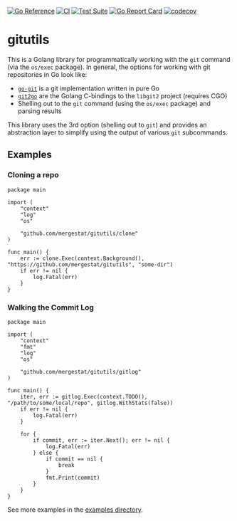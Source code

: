 [![Go Reference](https://pkg.go.dev/badge/github.com/mergestat/gitutils.svg)](https://pkg.go.dev/github.com/mergestat/gitutils)
[![CI](https://github.com/mergestat/gitutils/actions/workflows/ci.yaml/badge.svg)](https://github.com/mergestat/gitutils/actions/workflows/ci.yaml)
[![Test Suite](https://github.com/mergestat/gitutils/actions/workflows/daily.yaml/badge.svg)](https://github.com/mergestat/gitutils/actions/workflows/daily.yaml)
[![Go Report Card](https://goreportcard.com/badge/github.com/mergestat/gitutils)](https://goreportcard.com/report/github.com/mergestat/gitutils)
[![codecov](https://codecov.io/gh/mergestat/gitutils/branch/main/graph/badge.svg?token=7KVW1U2LH7)](https://codecov.io/gh/mergestat/gitutils)

# gitutils

This is a Golang library for programmatically working with the `git` command (via the `os/exec` package).
In general, the options for working with git repositories in Go look like:

  - [`go-git`](https://github.com/go-git/go-git) is a git implementation written in pure Go
  - [`git2go`](https://github.com/libgit2/git2go) are the Golang C-bindings to the `libgit2` project (requires CGO)
  - Shelling out to the `git` command (using the `os/exec` package) and parsing results

This library uses the 3rd option (shelling out to `git`) and provides an abstraction layer to simplify using the output of various `git` subcommands.

## Examples

### Cloning a repo

```golang
package main

import (
	"context"
	"log"
	"os"

	"github.com/mergestat/gitutils/clone"
)

func main() {
	err := clone.Exec(context.Background(), "https://github.com/mergestat/gitutils", "some-dir")
	if err != nil {
		log.Fatal(err)
	}
}
```

### Walking the Commit Log

```golang
package main

import (
	"context"
	"fmt"
	"log"
	"os"

	"github.com/mergestat/gitutils/gitlog"
)

func main() {
	iter, err := gitlog.Exec(context.TODO(), "/path/to/some/local/repo", gitlog.WithStats(false))
	if err != nil {
		log.Fatal(err)
	}

	for {
		if commit, err := iter.Next(); err != nil {
			log.Fatal(err)
		} else {
			if commit == nil {
				break
			}
			fmt.Print(commit)
		}
	}
}
```

See more examples in the [examples directory](https://github.com/mergestat/gitutils/tree/main/_examples).
